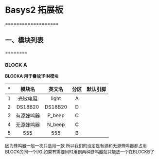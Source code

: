 # Basys2 拓展板 #
===================

## 一、模块列表 ##
========
### BLOCK A ###
**BLOCKA 用于叠放1PIN模块** 

|  *  |模块名    |英文名  |分区 |默认引脚|
|:---:|:---:    |:---:  |:---:|:------:|
|1    |光敏电阻  |light  |A    | |
|2    |DS18B20  |DS18B20|D    | |
|3    |有源蜂鸣器|P_beep |C    | |
|4    |无源蜂鸣器|N_beep |C    | |
|5    |555      |555    |B    | |

因为蜂鸣器一般一次只选用一款
所以我们的设定是有源和无源蜂鸣器都占用BLOCK的同一个I/O
如果有需要同时用到两种蜂鸣器就只能放一个在BLOCKB了